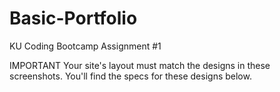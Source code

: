# Basic-Portfolio
KU Coding Bootcamp Assignment #1

IMPORTANT Your site's layout must match the designs in these screenshots. You'll find the specs for these designs below.